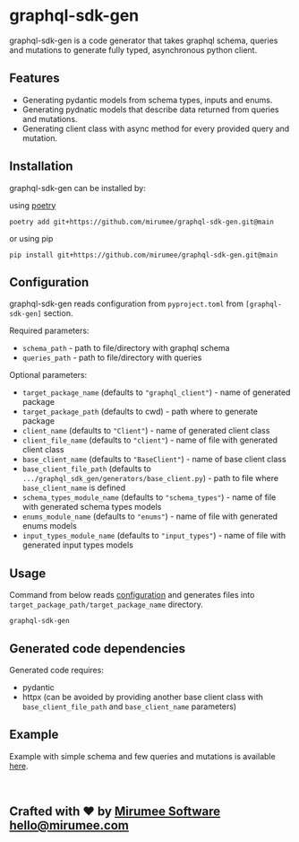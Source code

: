 # graphql-sdk-gen

graphql-sdk-gen is a code generator that takes graphql schema, queries and mutations to generate fully typed, asynchronous python client.


## Features

- Generating pydantic models from schema types, inputs and enums.
- Generating pydnatic models that describe data returned from queries and mutations.
- Generating client class with async method for every provided query and mutation.


## Installation

graphql-sdk-gen can be installed by:

using [poetry](https://python-poetry.org/)
```
poetry add git+https://github.com/mirumee/graphql-sdk-gen.git@main
```

or using pip
```
pip install git+https://github.com/mirumee/graphql-sdk-gen.git@main
```


## Configuration

graphql-sdk-gen reads configuration from `pyproject.toml` from `[graphql-sdk-gen]` section.

Required parameters:
- `schema_path` - path to file/directory with graphql schema
- `queries_path` - path to file/directory with queries

Optional parameters:
- `target_package_name` (defaults to `"graphql_client"`) - name of generated package
- `target_package_path` (defaults to cwd) - path where to generate package
- `client_name` (defaults to `"Client"`) - name of generated client class
- `client_file_name` (defaults to `"client"`) - name of file with generated client class
- `base_client_name` (defaults to `"BaseClient"`) - name of base client class
- `base_client_file_path` (defaults to `.../graphql_sdk_gen/generators/base_client.py`) - path to file where `base_client_name` is defined
- `schema_types_module_name` (defaults to `"schema_types"`) - name of file with generated schema types models
- `enums_module_name` (defaults to `"enums"`) - name of file with generated enums models
- `input_types_module_name` (defaults to `"input_types"`) - name of file with generated input types models


## Usage

Command from below reads [configuration](#configuration) and generates files into `target_package_path/target_package_name` directory. 
```
graphql-sdk-gen
```


## Generated code dependencies

Generated code requires:
- pydantic
- httpx (can be avoided by providing another base client class with `base_client_file_path` and `base_client_name` parameters)


## Example

Example with simple schema and few queries and mutations is available [here](./EXAMPLE.md).

<br>

## **Crafted with ❤️ by [Mirumee Software](http://mirumee.com)** hello@mirumee.com
